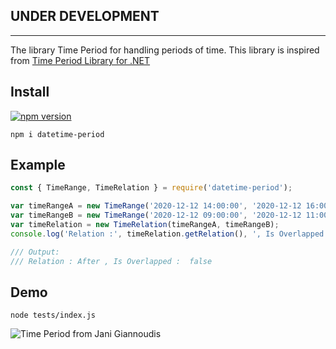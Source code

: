 ## UNDER DEVELOPMENT

---

The library Time Period for handling periods of time. This library is inspired from
[Time Period Library for .NET](https://www.codeproject.com/Articles/168662/Time-Period-Library-for-NET)

## Install

[![npm version](https://badge.fury.io/js/datetime-period.svg)](https://www.npmjs.com/package/datetime-period)

`npm i datetime-period`

## Example

```js
const { TimeRange, TimeRelation } = require('datetime-period');

var timeRangeA = new TimeRange('2020-12-12 14:00:00', '2020-12-12 16:00:00');
var timeRangeB = new TimeRange('2020-12-12 09:00:00', '2020-12-12 11:00:00');
var timeRelation = new TimeRelation(timeRangeA, timeRangeB);
console.log('Relation :', timeRelation.getRelation(), ', Is Overlapped : ', timeRelation.isOverlapped());

/// Output:
/// Relation : After , Is Overlapped :  false
```

## Demo

`node tests/index.js`

![Time Period from Jani Giannoudis](https://www.codeproject.com/KB/datetime/TimePeriod/PeriodRelations.png)
